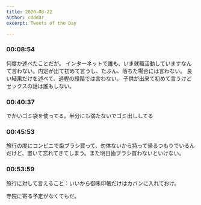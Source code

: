 ```yaml
---
title: 2020-08-22
author: cdddar
excerpt: Tweets of the Day

---
```


### 00:08:54

何度か述べたことだが。
インターネットで誰も、いま就職活動していますなんて言わない。内定が出て初めて言うし、たぶん、落ちた場合には言わない。
良い結果だけを述べて、過程の段階では言わない。
子供が出来て初めて言うけどセックスの話は誰もしない。

### 00:40:37

でかいゴミ袋を使ってる。半分にも満たないでゴミ出ししてる

### 00:45:53

旅行の度にコンビニで歯ブラシ買って、勿体ないから持って帰るつもりでいるんだけど、置いて忘れてきてしまう。また明日歯ブラシ買わないといけない。

### 00:53:59

旅行に対して言えること：いいから御朱印帳だけはカバンに入れておけ。

寺院に寄る予定がなくてもだ。
